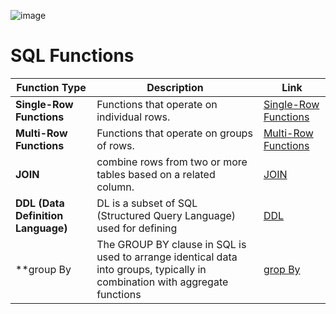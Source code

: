 ![image](https://github.com/user-attachments/assets/2a2d0cf6-a35a-4c65-b1e6-6c981b2578b9)


# SQL Functions

| Function Type              | Description                            | Link                        |
|----------------------------|----------------------------------------|-----------------------------|
| **Single-Row Functions**   | Functions that operate on individual rows. | [Single-Row Functions](Single-Row-Functions.md) |
| **Multi-Row Functions**    | Functions that operate on groups of rows. | [Multi-Row Functions](Multi-Row-Functions.md)    |
|**JOIN**                    | combine rows from two or more tables based on a related column.| [JOIN](JOIN.md)|
|**DDL (Data Definition Language)**|DL is a subset of SQL (Structured Query Language) used for defining| [DDL](DDLcommand.md)|
|**group By |The GROUP BY clause in SQL is used to arrange identical data into groups, typically in combination with aggregate functions| [grop By](groupBy.md)|
